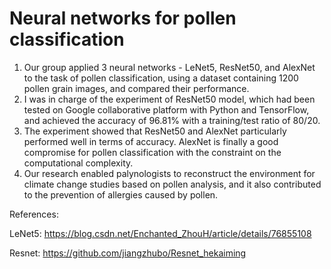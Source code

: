 # Neural networks for pollen classification

1.	Our group applied 3 neural networks - LeNet5, ResNet50, and AlexNet to the task of pollen classification, using a dataset containing 1200 pollen grain images, and compared their performance.
2.	I was in charge of the experiment of ResNet50 model, which had been tested on Google collaborative platform with Python and TensorFlow, and achieved the accuracy of 96.81% with a training/test ratio of 80/20.
3.	The experiment showed that ResNet50 and AlexNet particularly performed well in terms of accuracy. AlexNet is finally a good compromise for pollen classification with the constraint on the computational complexity.
4.	Our research enabled palynologists to reconstruct the environment for climate change studies based on pollen analysis, and it also contributed to the prevention of allergies caused by pollen. 



References:

LeNet5: https://blog.csdn.net/Enchanted_ZhouH/article/details/76855108

Resnet: https://github.com/jiangzhubo/Resnet_hekaiming
